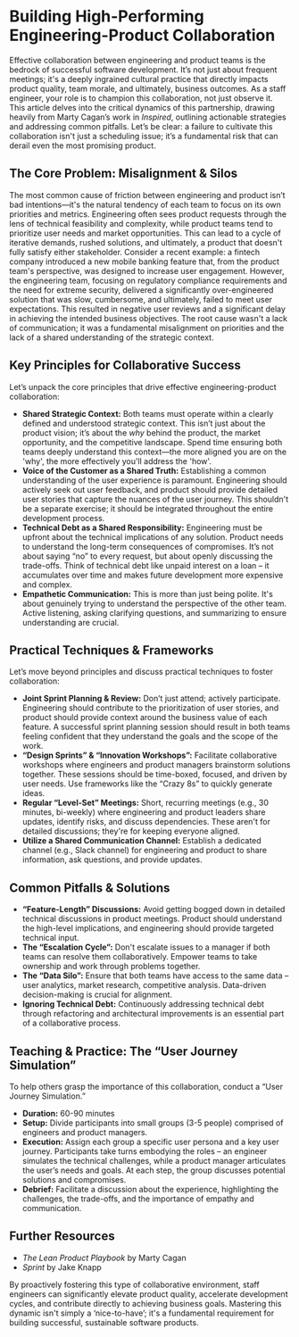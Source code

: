 # Building High-Performing Engineering-Product Collaboration

Effective collaboration between engineering and product teams is the bedrock of successful software development. It’s not just about frequent meetings; it's a deeply ingrained cultural practice that directly impacts product quality, team morale, and ultimately, business outcomes. As a staff engineer, your role is to champion this collaboration, not just observe it. This article delves into the critical dynamics of this partnership, drawing heavily from Marty Cagan’s work in _Inspired_, outlining actionable strategies and addressing common pitfalls. Let’s be clear: a failure to cultivate this collaboration isn't just a scheduling issue; it’s a fundamental risk that can derail even the most promising product.

## The Core Problem: Misalignment & Silos

The most common cause of friction between engineering and product isn’t bad intentions—it's the natural tendency of each team to focus on its own priorities and metrics. Engineering often sees product requests through the lens of technical feasibility and complexity, while product teams tend to prioritize user needs and market opportunities. This can lead to a cycle of iterative demands, rushed solutions, and ultimately, a product that doesn't fully satisfy either stakeholder. Consider a recent example: a fintech company introduced a new mobile banking feature that, from the product team's perspective, was designed to increase user engagement. However, the engineering team, focusing on regulatory compliance requirements and the need for extreme security, delivered a significantly over-engineered solution that was slow, cumbersome, and ultimately, failed to meet user expectations. This resulted in negative user reviews and a significant delay in achieving the intended business objectives. The root cause wasn't a lack of communication; it was a fundamental misalignment on priorities and the lack of a shared understanding of the strategic context.

## Key Principles for Collaborative Success

Let’s unpack the core principles that drive effective engineering-product collaboration:

- **Shared Strategic Context:** Both teams must operate within a clearly defined and understood strategic context. This isn’t just about the product vision; it’s about the _why_ behind the product, the market opportunity, and the competitive landscape. Spend time ensuring both teams deeply understand this context—the more aligned you are on the 'why', the more effectively you'll address the 'how'.
- **Voice of the Customer as a Shared Truth:** Establishing a common understanding of the user experience is paramount. Engineering should actively seek out user feedback, and product should provide detailed user stories that capture the nuances of the user journey. This shouldn't be a separate exercise; it should be integrated throughout the entire development process.
- **Technical Debt as a Shared Responsibility:** Engineering must be upfront about the technical implications of any solution. Product needs to understand the long-term consequences of compromises. It’s not about saying “no” to every request, but about openly discussing the trade-offs. Think of technical debt like unpaid interest on a loan – it accumulates over time and makes future development more expensive and complex.
- **Empathetic Communication:** This is more than just being polite. It's about genuinely trying to understand the perspective of the other team. Active listening, asking clarifying questions, and summarizing to ensure understanding are crucial.

## Practical Techniques & Frameworks

Let’s move beyond principles and discuss practical techniques to foster collaboration:

- **Joint Sprint Planning & Review:** Don’t just attend; actively participate. Engineering should contribute to the prioritization of user stories, and product should provide context around the business value of each feature. A successful sprint planning session should result in both teams feeling confident that they understand the goals and the scope of the work.
- **“Design Sprints” & “Innovation Workshops”:** Facilitate collaborative workshops where engineers and product managers brainstorm solutions together. These sessions should be time-boxed, focused, and driven by user needs. Use frameworks like the “Crazy 8s” to quickly generate ideas.
- **Regular “Level-Set” Meetings:** Short, recurring meetings (e.g., 30 minutes, bi-weekly) where engineering and product leaders share updates, identify risks, and discuss dependencies. These aren't for detailed discussions; they're for keeping everyone aligned.
- **Utilize a Shared Communication Channel:** Establish a dedicated channel (e.g., Slack channel) for engineering and product to share information, ask questions, and provide updates.

## Common Pitfalls & Solutions

- **“Feature-Length” Discussions:** Avoid getting bogged down in detailed technical discussions in product meetings. Product should understand the high-level implications, and engineering should provide targeted technical input.
- **The “Escalation Cycle”:** Don't escalate issues to a manager if both teams can resolve them collaboratively. Empower teams to take ownership and work through problems together.
- **The “Data Silo”:** Ensure that both teams have access to the same data – user analytics, market research, competitive analysis. Data-driven decision-making is crucial for alignment.
- **Ignoring Technical Debt:** Continuously addressing technical debt through refactoring and architectural improvements is an essential part of a collaborative process.

## Teaching & Practice: The “User Journey Simulation”

To help others grasp the importance of this collaboration, conduct a “User Journey Simulation.”

- **Duration:** 60-90 minutes
- **Setup:** Divide participants into small groups (3-5 people) comprised of engineers and product managers.
- **Execution:** Assign each group a specific user persona and a key user journey. Participants take turns embodying the roles – an engineer simulates the technical challenges, while a product manager articulates the user’s needs and goals. At each step, the group discusses potential solutions and compromises.
- **Debrief:** Facilitate a discussion about the experience, highlighting the challenges, the trade-offs, and the importance of empathy and communication.

## Further Resources

- _The Lean Product Playbook_ by Marty Cagan
- _Sprint_ by Jake Knapp

By proactively fostering this type of collaborative environment, staff engineers can significantly elevate product quality, accelerate development cycles, and contribute directly to achieving business goals. Mastering this dynamic isn't simply a ‘nice-to-have’; it's a fundamental requirement for building successful, sustainable software products.

```

```
